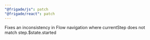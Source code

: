 ```yaml
---
"@frigade/js": patch
"@frigade/react": patch
---
```


Fixes an inconsistency in Flow navigation where currentStep does not match step.$state.started
